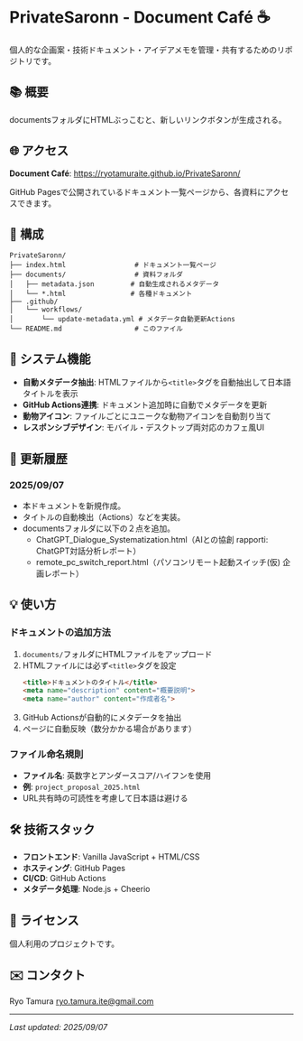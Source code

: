# PrivateSaronn - Document Café ☕

個人的な企画案・技術ドキュメント・アイデアメモを管理・共有するためのリポジトリです。

## 📚 概要

documentsフォルダにHTMLぶっこむと、新しいリンクボタンが生成される。

## 🌐 アクセス

**Document Café**: https://ryotamuraite.github.io/PrivateSaronn/

GitHub Pagesで公開されているドキュメント一覧ページから、各資料にアクセスできます。

## 📁 構成

```
PrivateSaronn/
├── index.html                 # ドキュメント一覧ページ
├── documents/                 # 資料フォルダ
│   ├── metadata.json         # 自動生成されるメタデータ
│   └── *.html                # 各種ドキュメント
├── .github/
│   └── workflows/
│       └── update-metadata.yml # メタデータ自動更新Actions
└── README.md                  # このファイル
```

## 🔧 システム機能

- **自動メタデータ抽出**: HTMLファイルから`<title>`タグを自動抽出して日本語タイトルを表示
- **GitHub Actions連携**: ドキュメント追加時に自動でメタデータを更新
- **動物アイコン**: ファイルごとにユニークな動物アイコンを自動割り当て
- **レスポンシブデザイン**: モバイル・デスクトップ両対応のカフェ風UI

## 📝 更新履歴

### 2025/09/07
- 本ドキュメントを新規作成。
- タイトルの自動検出（Actions）などを実装。
- documentsフォルダに以下の２点を追加。
  - ChatGPT_Dialogue_Systematization.html（AIとの協創 rapporti: ChatGPT対話分析レポート）
  - remote_pc_switch_report.html（パソコンリモート起動スイッチ(仮) 企画レポート）

## 💡 使い方

### ドキュメントの追加方法

1. `documents/`フォルダにHTMLファイルをアップロード
2. HTMLファイルには必ず`<title>`タグを設定
   ```html
   <title>ドキュメントのタイトル</title>
   <meta name="description" content="概要説明">
   <meta name="author" content="作成者名">
   ```
3. GitHub Actionsが自動的にメタデータを抽出
4. ページに自動反映（数分かかる場合があります）

### ファイル命名規則

- **ファイル名**: 英数字とアンダースコア/ハイフンを使用
- **例**: `project_proposal_2025.html`
- URL共有時の可読性を考慮して日本語は避ける

## 🛠️ 技術スタック

- **フロントエンド**: Vanilla JavaScript + HTML/CSS
- **ホスティング**: GitHub Pages
- **CI/CD**: GitHub Actions
- **メタデータ処理**: Node.js + Cheerio

## 📄 ライセンス

個人利用のプロジェクトです。

## ✉️ コンタクト

Ryo Tamura
ryo.tamura.ite@gmail.com

---

*Last updated: 2025/09/07*
